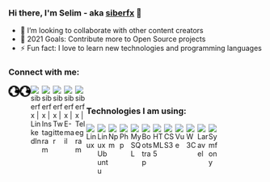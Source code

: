### Hi there, I'm Selim - aka [siberfx][website2] 👋

<!--
**siberfx/siberfx** is a ✨ _special_ ✨ repository because its `README.md` (this file) appears on your GitHub profile.
Here are some ideas to get you started:
- 🌱 I’m currently learning everything 🤣
-->

- 👯 I’m looking to collaborate with other content creators
- 🥅 2021 Goals: Contribute more to Open Source projects
- ⚡ Fun fact: I love to learn new technologies and programming languages

### Connect with me:

[<img align="left" alt="siberfx.nl" width="22px" src="https://raw.githubusercontent.com/iconic/open-iconic/master/svg/globe.svg" />][website]
[<img align="left" alt="siberfx.com" width="22px" src="https://raw.githubusercontent.com/iconic/open-iconic/master/svg/globe.svg" />][website2]
[<img align="left" alt="siberfx | LinkedIn" width="22px" src="https://cdn.jsdelivr.net/npm/simple-icons@v3/icons/linkedin.svg" />][linkedin]
[<img align="left" alt="siberfx | Instagram" width="22px" src="https://cdn.jsdelivr.net/npm/simple-icons@v3/icons/instagram.svg" />][instagram]
[<img align="left" alt="siberfx | Twitter" width="22px" src="https://cdn.jsdelivr.net/npm/simple-icons@v3/icons/twitter.svg" />][twitter]
[<img align="left" alt="siberfx | E-mail" width="22px" src="https://cdn.jsdelivr.net/npm/simple-icons@v3/icons/minutemailer.svg" />][email]
[<img align="left" alt="siberfx | Telegram" width="22px" src="https://cdn.jsdelivr.net/npm/simple-icons@v3/icons/telegram.svg" />][telegram]

<br />

### Technologies I am using:
[<img align="left" alt="Linux" width="22px" src="https://raw.githubusercontent.com/iconic/linux.svg" />][linux]
[<img align="left" alt="Linux Ubuntu" width="22px" src="https://raw.githubusercontent.com/ubuntu.svg" />][ubuntu]
[<img align="left" alt="Npm" width="22px" src="https://raw.githubusercontent.com/iconic/open-iconic/master/npm.svg" />][npm]
[<img align="left" alt="Php" width="22px" src="https://raw.githubusercontent.com/iconic/open-iconic/master/php.svg" />][php]
[<img align="left" alt="MySQL" width="22px" src="https://raw.githubusercontent.com/iconic/open-iconic/master/mysql.svg" />][mysql]
[<img align="left" alt="Bootstrap" width="22px" src="https://raw.githubusercontent.com/iconic/open-iconic/master/bootstrap.svg" />][bootstrap]


[<img align="left" alt="HTML5" width="22px" src="https://raw.githubusercontent.com/iconic/open-iconic/master/html5.svg" />][html5]
[<img align="left" alt="CSS3" width="22px" src="https://raw.githubusercontent.com/iconic/open-iconic/master/css3.svg" />][css3]
[<img align="left" alt="Vue" width="22px" src="https://raw.githubusercontent.com/iconic/open-iconic/master/vue-dot-js.svg" />][vue]
[<img align="left" alt="W3C" width="22px" src="https://raw.githubusercontent.com/iconic/open-iconic/master/w3c.svg" />][v3c]

[<img align="left" alt="Laravel" width="22px" src="https://raw.githubusercontent.com/iconic/open-iconic/master/laravel.svg" />][laravel]
[<img align="left" alt="Symfony" width="22px" src="https://raw.githubusercontent.com/iconic/open-iconic/master/symfony.svg" />][symfony]

<br />

[website]: https://siberfx.nl
[website2]: https://siberfx.com
[email]: mailto:info@siberfx.com
[telegram]: https://t.me/siberfx
[instagram]: https://instagram.com/siberfx
[twitter]: https://twitter.com/siberfx
[linkedin]: https://linkedin.com/in/siberfx

[laravel]: https://laravel.com
[symfony]: https://symfony.com
[linux]: https://www.linux.org
[ubuntu]: https://ubuntu.com
[npm]: https://www.npmjs.com
[php]: https://www.php.net
[mysql]: https://www.mysql.com
[bootstrap]: https://getbootstrap.com
[html5]: https://www.w3schools.com/html
[css3]: https://www.w3schools.com/css
[v3c]: https://www.w3.org
[vue]: https://vuejs.org


